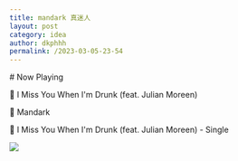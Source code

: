 ```yaml
---
title: mandark 真迷人
layout: post
category: idea
author: dkphhh
permalink: /2023-03-05-23-54
---
```

\# Now Playing 

🎵 I Miss You When I'm Drunk (feat. Julian Moreen)

🎤 Mandark

💽 I Miss You When I'm Drunk (feat. Julian Moreen) - Single

![](https://cdn.jsdelivr.net/gh/dkphhh/img/imgformessage/20230305235343.jpg)
